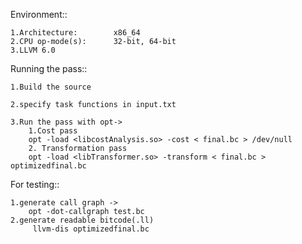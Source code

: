 Environment::

    1.Architecture:        x86_64
    2.CPU op-mode(s):      32-bit, 64-bit
    3.LLVM 6.0


Running the pass::

    1.Build the source 
    
    2.specify task functions in input.txt
    
    3.Run the pass with opt->
        1.Cost pass
        opt -load <libcostAnalysis.so> -cost < final.bc > /dev/null
        2. Transformation pass
        opt -load <libTransformer.so> -transform < final.bc > optimizedfinal.bc

        
        
For testing::

    1.generate call graph ->
        opt -dot-callgraph test.bc
    2.generate readable bitcode(.ll)
         llvm-dis optimizedfinal.bc


    